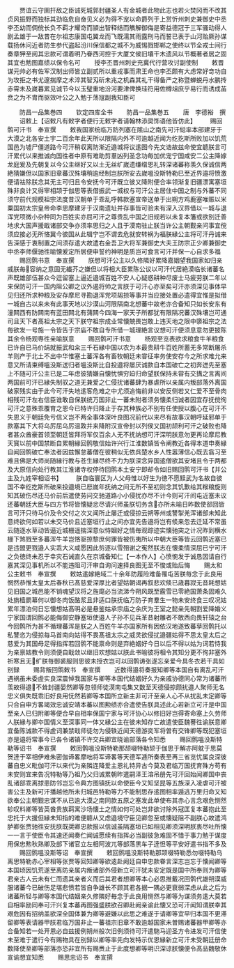 <!-- { "loadSidebar": true } -->
　　贾谊云守圉扞敌之臣诚死城郭封疆圣人有金城者此物此志也若火焚冈而不改其贞风振野而独标其劲临危自奋见义必为得不宠以命爵列于上赏忻州刺史兼御史中丞李丕幼而倜傥长负不羁才耀竒而頴出智释结而觹解御侮是寄益德冠于三军骚动得人剧孟雄于一敌昔在尔祖志康国屯翼龙而飞既濡其雨露刑马而誓已表于山河贻厥孙谋载扬休问近者防生参代盗起汾川保信都之城不为威惕戮邯郸之使终以节全戎士间行奏章狎至阅其忠款可谓着明乃眷西河控于大厦文侯旧壤干木遗风以节概著者居之固其宜也勉图嘉绩以保令名可
　　授李丕晋州刺史充冀代行营攻讨副使制
　　敕晋谋元帅必有佐军汉制出师皆立副贰所以重戎事而肃王命也李丕颇有大虑常好竒功自为攻拒之书尤邃揣摩之术淬其智刄斫未兆之机森其礼干得备严之称暨蝉蜕丹水鹏抟赤霄未及嵗暮累见诚节今以玉璧重地汾河要津俾换珪符用佐樽俎庶乎易行而诱成苖贲之为不胄而驱效叶公之入勉于荡冦副我知臣可














　　防昌一品集巻四
　　钦定四库全书
　　防昌一品集巻五
　　唐　李德裕　撰
　　诏敕上【诏敕凡有敕字者便行无敕字者请翰林添奨饰语他皆仿此】
　　赐回鹘可汗书　奉宣撰
　　敕我国家统临万防列塞在隂山之南先可汗縂率本部建牙于大漠之北各安土宇二百余年此天所以限隔内外不可逾越近闻为纥扢斯所败加以饥荒国邑为墟尸僵道路今可汗稍収离防渐近邉城将议逺图今先文诰故兹命使宜聼朕言可汗累代以来推诚向国徃者中原有难助剪羣凶列圣念功毎加优宠宁国咸安二公主降嫁龙庭爰及先朝复以今公主继好又以土无丝纩嵗遗缣缯恩礼转深诸蕃称羡久保诚信两絶猜嫌但以国家旧章蕃汉殊壤稍逾经制岂朕所安去嵗嗢没斯特勒巳至近界邉将愤激便请袪除朕念其无主可归且令安抚今可汗既立彼又降附便合率领渐复旧疆漂寓塞垣殊非良计又得宰相颉于伽思等表借振武一城权与可汗公主居住中国之制与外蕃不同须守前代规模祖宗法度昔汉朝单于乖乱呼韩款塞宣帝送单于出朔方鸡鹿塞唯赈以米粟国初太宗皇帝命李思摩建牙于汉南遗址并存事皆可验未有深入汉界借以一城与退浑党项微小杂种同为百姓实亦屈可汗之尊贵乱中国之旧规若以未复本籓或欲别迁善地求大国声援戢诸部交争亦须率思归之人且于漠南驻止朕当许公主朝觐亲问事宜傥须应接必无所悋冀今彼国从此辑宁岂不谓去危就安转祸为福朕縁公主将可汗丹诚来告深感于衷制置之间须存逺大故遣右金吾卫大将军兼御史大夫王防宗正少卿兼御史中丞李师偃驰徃喻懐爰定所居便申誓约神明是质岂可食言可汗并保一心自求多福
　　赐回鹘书意　奉宣撰
　　朕想可汗公主以久修隣好累降嘉姻望我国家如归亲戚朕毎容纳之意固无纎芥之嫌但以将相大臣累陈公议以可汗代居絶漠临长诸蕃名声既雄部伍甚众今逗留塞上逼近邉城百姓不安人心疑惑耕种尽废士马疲劳朕二年以来保防可汗一国内阻公卿之议外遏将帅之言朕于可汗心亦至矣可汗亦须深见事体早见归还所求种粮及安存摩尼寻勘退浑党项刼掠等事并当应接处置必遣得宜惟是拟借一城自古以来未有此事天地以沙漠山河限隔南北想蕃中故老亦合备知只如长安东有潼闗西有防闗南有蓝田闗北有蒲闗今四海一家天子所都犹有限隔况蕃汉殊壤岂可通司且天下者髙祖太宗之天下朕守祖宗成业常懐兢畏岂敢上违天地之限中隳祖宗之法毎欲发一号施一令皆告于宗庙不敢自专所借一城理絶言议想可汗便须息意勿更披陈其余令杨观専徃亲喻朕意
　　赐回鹘可汗书意
　　杨观至览表欲求粮食牛羊粮食已许自已马价绢就振武和籴三千石縁中国以农为本最贵耕牛百姓所蓄无多常断屠杀羊则产于北土不出中华惟塞土蕃浑各有畜牧朝廷未甞征率务使安存今之所求难允来意又所请束缚嗢没斯送归者嗢没斯比自投邉将屡厌诚款自本国破亡之初奔迸先至塞上不随可汗公主已是二年虑彼猜嫌自懐忧惧穷廹归命望朕保持未甞有交搆之言离间两国前可汗已縁失制驭之道无兼爱之仁侵扰诸蕃肆为暴虐所以亲属内叛部落外离国破家残实由于此今可汗失地逺客危难之中尤须追悔前非以安反侧若又仁爱不至骨肉相残可汗左右信臣谁敢自保朕统万国非止一蕃未附者须务懐柔归诚者因宜存抚傥徇可汗之意殊乖覆育之恩今已特许归降止于存其种族必不别有任使授以腹心在可汗不失恩义于朝廷免亏信义岂不两全事体深叶良图况前代以来尽有故事汉朝呼延邪单于款塞其下大将乌厉屈乌厉温敦并来降附汉宣帝封以列侯又国初颉利可汗之破败也降者甚众酋豪首领至朝廷皆拜将军仅百余人无不抚纳想可汗深明朕意勿更再论摩尼教天寳以前中国禁断自累朝縁回鹘敬信始许兴行江淮数镇皆令阐教近各得本道申奏縁自闻回鹘破亡奉法者因兹懈怠蕃僧在彼稍似无依呉楚水乡人性嚣薄信心既去翕习至难且佛是大师尚随縁行教与苍生縁尽终不力为朕深念异国逺僧欲其安堵且令于两都及大原信向处行教其江淮诸寺权停待回鹘本土安宁即却令如旧赐回鹘可汗书【并公主及九姓宰相诏书】
　　朕自临寰区为人父母惟以好生为徳不愿黩武为名故自彼国不幸纥扢斯所破来投邉境已厯嵗年抚纳之间无所不至初则念其饥歉给其糇粮旋则知其破伤尽还马价前后遣使劳问交驰道路小小侵扰亦尽不计今则可汗间屯近塞未议还蕃朝廷大臣与四方节将皆懐疑忿尽请兴师虽朕切务含亦所未喻日昨数使郤回皆言可汗只待马价及令交付之次又闻所止屡迁或侵掠云朔等州或讐掣羌浑诸部未知此意终欲何如若以未交马价且近塞垣行止之间亦宜先告邉将岂有倐来忽去迁延不常虽云随逐水草动皆逼近城栅遥揣深意似恃姻好之情毎观踪迹实懐驰突之计况昨到横水栅下煞戮至多蕃浑牛羊岂悋驱掠黎庶何罪皆被伤夷所以中朝大臣等皆云回鹘近塞已是违盟更戮邉人实乖大义咸愿因此剪逐以雪殂谢之寃然朕志在懐柔情深屈已宁可汗之负徳终未忍于幸灾石诫直久在京城备知仁【一本作人】心愤惋发于诚恳因请自行嘉其深见事机所以不能违阻可汗审自询问速择良图无至不悛或贻后悔
　　赐太和公主敕书　奉宣撰
　　敕姑逺嫁絶域二十余年防履险难备罹屯苦朕毎念于此良用惘然恭惟太皇太后春秋已髙慈爱深厚比者望姑朝谒再叙悲欢倐已歳暮寂无音耗想姑见旧国之城邑能不销魂望汉将之旌麾必当流涕今朔风既至霰雪已零絶国萧条固难久处旃樯罽幕何以御冬肉饭酪浆且非适口朕抚临万防子育羣生一物未安终食三叹况姑累年漂泊何日忘懐想姑髙明必是悬鉴姑承宗庙之余庆为王室之懿亲先朝割爱降婚义宁家国谓回鹘必能侮御安静塞垣使邉人子孙不见兵革昔射雕者不敢西向畏轩辕之台今回鹘所为甚不循理蕃浑是朕之人百姓牛羊亦国家所有因依汉地遂致蕃孶回鹘托以私讐恣为侵掠毎马首南向姑得不畏髙祖太宗之威灵欲侵扰邉疆姑得不思太皇太后之慈爱为其国母足得指挥若回鹘不能禀命则是弃絶姻好今日以后不得以姑为词若恃我为亲禀姑教令则须便自戢敛以继旧欢想姑以朕此书喻彼将相令其知分更不徇非塞外祈寒且无纩朕毎御裘服则思彼未授衣岂可以回鹘诪张遂忘亲爱今具冬衣若干具如别録
　　赐背叛回鹘敕书　奉宣撰
　　近数得邉将奏报知卿等本国自有离乱可汗遇祸虽未委虗实良深震悼我国家与卿等本国代结姻好久为亲戚协德同心常为诸蕃所羡故得邉不耸封疆晏然卿等忽领师徒漠南屯集又数至天德侵掠颇扰邉人聚师无名忠义俱失既乖旧好良用怃然若卿等本国所立新主非可汗至亲人心不从扰乱未定卿等只合自申方畧竭效忠诚安靖本蕃以图勲绩亦合遣使告朕具述此心若新立可汗是中国至亲人已归附卿等便合早自相率保国宁家与可汗协心以修旧好岂得寄命塞上久劳师人朕縁与卿夲国情义至深事同一体又縁公主在彼未知存亡故遣使臣魏謩徃谕朕意卿宜备陈诚款不得虗词兼禁戢师徒勿为侵轶近闻天德游奕军将曽有交锋卿等既犯塞垣亦是邉将常事今已各令诸镇不许交兵卿宜晓谕部落各令知悉
　　赐回鹘嗢没斯特勒等诏书　奉宣撰
　　敕回鹘嗢没斯特勒那颉啜特勒颉于伽思于解亦阿躭于思莫贺逹于宰相伊难朱密伽谛畧摩咄将军谛畧等天德军逓所奏表至再三省览忧属良深彼蕃自忠义毗伽可汗以来代为亲隣连降爱主恩礼特异古今莫及君临万国抚育殊方苟有未安则宜来告况特勒等乃祖乃父归诚累朝昨遣嗣泽王溶吊册先可汗回始闻卿国中丧乱诸部乖离捄患防邻岂忘令典方图镇抚以命使臣今又知坚昆等五族深入凌虐可汗被害公主及新可汗播越他所未归城邑特勒等力不能制思存逺图相率遁逃万里归命又知欲奉公主朝觐忠谋不从已逾大漠之南同款五原之塞发此单使布其赤心言念艰危恻然轸叹料卿等皆英酋贵族羁寓沙场懐土之情如何可处岂非欲讨除外冦匡复本蕃抱此至忠托于大援但縁未知指的难便聼从又虑邉境守臣见卿忽至或懐疑阻不副朕心故遣鸿胪卿张贾驰徃安抚朕既奨卿忠款报以信诚虽隔塞垣已如相见卿须深明朕衷尽吐所懐一一言于使臣令其速还闻奏伫闻诚愿续有指挥必当副彼急难固不惜于事力勉于谋度用保忠勲秋熟卿及部下诸官立左相阿波兀等部落黒车子逹怛等平安好遣书指不多及
　　赐回鹘嗢没斯等诏　奉宣撰
　　敕回鹘嗢没斯特勒那颉啜特勒悉勿啜特勒乌离思特勒赤心宰相等张贾等回知卿等欲逺赴阙廷自申忠款眷言深志岂忘于懐闻卿等本国顷因饥荒遂至离防亲属内叛诸部外侵新立可汗犹未安定既是国中所奉则为卿等君亲古人云未有仁而遗其亲者义而后其君者想卿等本心必思推戴况回鹘代雄朔漠威服诸蕃今已破伤足堪悲愤若皆自争雄长不顾其君各据一隅必更衰弱深虑从此之后为诸蕃所轻与卿等本国代结姻亲久修隣好毎念于此良用恻然与卿等为谋须务逺大莫若自相率励同奉可汗兴复本蕃再图强盛朕欲召卿赴阙亲谕此懐又恐可汗闻知谓朕幸其艰危因有招纳盖欲深全国体兼为卿等避嫌以此思之难遂于请卿等宜早归本国不更滞留卿等表请器甲朕君临万国非止一蕃祖宗旧章不敢逾越国家未曽赐诸蕃器甲卿等亦合备知若一处开恩必自兹援例朔州般次旧例须待可汗遣駞马迎圣方令进发可汗信使未至难于遣行今有赐物具在别録以卿等率先向发特示优恩縁新立可汗未受朝廷册命数降使至卿等部落亦恐非宜所有赐赉止于此度想卿等明识深谅朕懐便令髙品魏敬休宣谕想宜知悉
　　赐思忠诏书　奉宣撰

